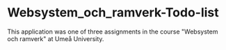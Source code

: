 # Websystem_och_ramverk-Todo-list
This application was one of three assignments 
in the course "Websystem och ramverk" at Umeå University.
